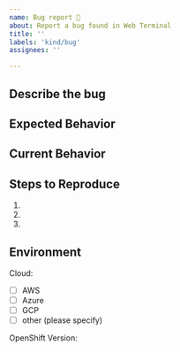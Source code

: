 ```yaml
---
name: Bug report 🐞
about: Report a bug found in Web Terminal
title: ''
labels: 'kind/bug'
assignees: ''

---
```


## Describe the bug
<!--- Provide a summary of the issue -->

## Expected Behavior
<!--- What should happen -->

## Current Behavior
<!--- What happens instead of the expected behavior -->

## Steps to Reproduce
<!--- What steps can be done to reproduce -->
1.
2.
3. 

## Environment
Cloud:
   - [ ] AWS
   - [ ] Azure
   - [ ] GCP
   - [ ] other (please specify)
   
OpenShift Version:

